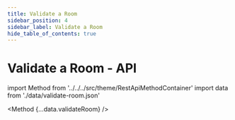 ```yaml
---
title: Validate a Room
sidebar_position: 4
sidebar_label: Validate a Room
hide_table_of_contents: true
---
```


# Validate a Room - API

import Method from '../../../src/theme/RestApiMethodContainer'
import data from './data/validate-room.json'

<Method
{...data.validateRoom}
/>
